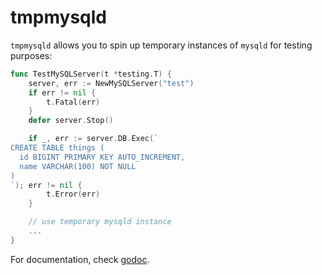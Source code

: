 tmpmysqld
=========

`tmpmysqld` allows you to spin up temporary instances of `mysqld` for testing
purposes:

```go
func TestMySQLServer(t *testing.T) {
	server, err := NewMySQLServer("test")
	if err != nil {
		t.Fatal(err)
	}
	defer server.Stop()

	if _, err := server.DB.Exec(`
CREATE TABLE things (
  id BIGINT PRIMARY KEY AUTO_INCREMENT,
  name VARCHAR(100) NOT NULL
)
`); err != nil {
		t.Error(err)
    }

    // use temporary mysqld instance
    ...
}

```

For documentation, check [godoc](http://godoc.org/github.com/codahale/tmpmysqld).
